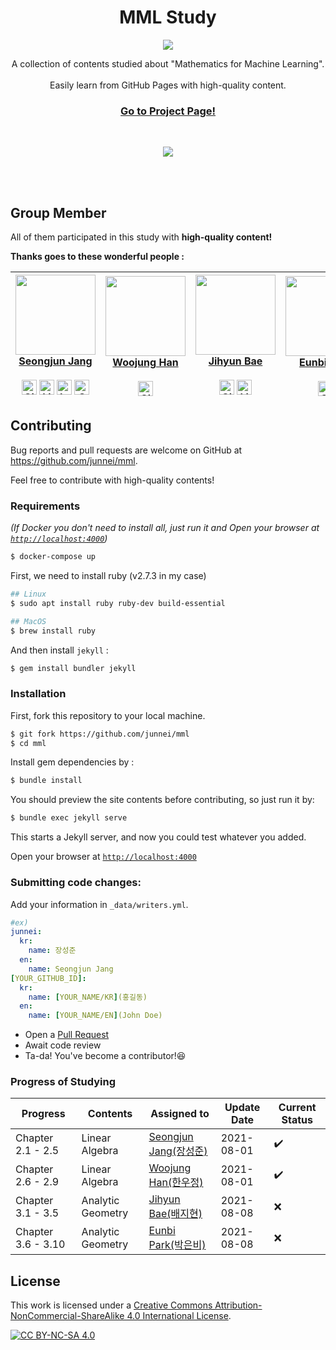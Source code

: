 <p align="center">
    <h1 align="center">MML Study</h1>
    <p align="center">
      <img src="https://github.com/junnei/mml/blob/main/assets/images/logo.png?raw=true">
    </p>
    <p align="center">
        A collection of contents studied about "Mathematics for Machine Learning".<br><br>Easily learn from GitHub Pages with high-quality content.
    </p>
    <h3>
        <p align="center">
            <strong>
                <a href="https://junnei.github.io/mml/en">Go to Project Page!</a>
            </strong>
        </p>
    </h3>
    <br>
    <p align="center">
        <a href="http://creativecommons.org/licenses/by-nc-sa/4.0/" alt="CC BY-NC-SA 4.0">
            <img src="https://img.shields.io/badge/License-CC%20BY--NC--SA%204.0-blue.svg">
        </a>
    </p>
    <br><br>
</p>



## Group Member

All of them participated in this study with <b>high-quality content!</b>

<b>Thanks goes to these wonderful people :</b>

<!-- ALL-CONTRIBUTORS-LIST:START - Do not remove or modify this section -->
<!-- prettier-ignore -->
| [<img src="https://avatars.githubusercontent.com/u/41983244?v=4" width="128px;"/><br><b>Seongjun Jang</b>](https://github.com/junnei)<br><br><a href="https://junnei.github.io"><img src="https://edent.github.io/SuperTinyIcons/images/svg/github.svg" width="24" title="GitHub" /></a> <a href="https://www.linkedin.com/in/xun"><img src="https://edent.github.io/SuperTinyIcons/images/svg/linkedin.svg" width="24" title="LinkedIn" /></a> <a href="https://www.instagram.com/worg._.grow"><img src="https://edent.github.io/SuperTinyIcons/images/svg/instagram.svg" width="24" title="Instagram" /></a> <a href="https://soundcloud.com/ljobavastjqn"><img src="https://edent.github.io/SuperTinyIcons/images/svg/soundcloud.svg" width="24" title="SoundCloud" /></a>| [<img src="https://avatars.githubusercontent.com/u/72767245?v=4" width="128px;"/><br><b>Woojung Han</b>](https://github.com/dnwjddl)<br><br><a href="https://dnwjddl.github.io"><img src="https://edent.github.io/SuperTinyIcons/images/svg/github.svg" width="24" title="GitHub" /></a> | [<img src="https://avatars.githubusercontent.com/u/70308402?v=4" width="128px;"/><br><b>Jihyun Bae</b>](https://github.com/dobby-help)<br><br><a href="https://github.com/dobby-help"><img src="https://edent.github.io/SuperTinyIcons/images/svg/github.svg" width="24" title="GitHub" /></a> <a href="https://www.linkedin.com/in/지현-배-7613031b2"><img src="https://edent.github.io/SuperTinyIcons/images/svg/linkedin.svg" width="24" title="LinkedIn" /></a> | [<img src="https://avatars.githubusercontent.com/u/69047310?v=4" width="128px;"/><br><b>Eunbi Park</b>](https://github.com/bluvory)<br><br><a href="https://github.com/bluvory"><img src="https://edent.github.io/SuperTinyIcons/images/svg/github.svg" width="24" title="GitHub" /></a> |
| :---: | :---: | :---: | :---: |
<!-- ALL-CONTRIBUTORS-LIST:END -->

## Contributing

Bug reports and pull requests are welcome on GitHub at https://github.com/junnei/mml.

Feel free to contribute with high-quality contents!


### Requirements

*(If Docker you don't need to install all, just run it and Open your browser at [`http://localhost:4000`](http://localhost:4000))*
```bash
$ docker-compose up
```

First, we need to install ruby (v2.7.3 in my case)
```bash
## Linux
$ sudo apt install ruby ruby-dev build-essential

## MacOS
$ brew install ruby
```

And then install `jekyll` :

```bash
$ gem install bundler jekyll
```

### Installation

First, fork this repository to your local machine.

```bash
$ git fork https://github.com/junnei/mml
$ cd mml
```


Install gem dependencies by :

```bash
$ bundle install
```

You should preview the site contents before contributing, so just run it by:

```bash
$ bundle exec jekyll serve
```
This starts a Jekyll server, and now you could test whatever you added.

Open your browser at [`http://localhost:4000`](http://localhost:4000)

### Submitting code changes:

Add your information in `_data/writers.yml`.

```yml
#ex)
junnei:
  kr:
    name: 장성준
  en:
    name: Seongjun Jang
[YOUR_GITHUB_ID]:
  kr:
    name: [YOUR_NAME/KR](홍길동)
  en:
    name: [YOUR_NAME/EN](John Doe)
```

- Open a [Pull Request](https://github.com/junnei/mml/pulls)
- Await code review
- Ta-da! You've become a contributor!😆

### Progress of Studying

| Progress  | Contents  | Assigned to   | Update Date | Current Status | 
|-----------|-----------|---------------|-------------|----------------|
| Chapter 2.1 - 2.5  | Linear Algebra    |[Seongjun Jang(장성준)](https://github.com/junnei)| 2021-08-01 | ✔️
| Chapter 2.6 - 2.9  | Linear Algebra    |[Woojung Han(한우정)](https://github.com/dnwjddl) | 2021-08-01 | ✔️
| Chapter 3.1 - 3.5  | Analytic Geometry |[Jihyun Bae(배지현)](https://github.com/dobby-help)           | 2021-08-08 | ❌
| Chapter 3.6 - 3.10 | Analytic Geometry |[Eunbi Park(박은비)](https://github.com/bluvory)  | 2021-08-08 | ❌


## License

This work is licensed under a
[Creative Commons Attribution-NonCommercial-ShareAlike 4.0 International License][cc-by-nc-sa].

[![CC BY-NC-SA 4.0][cc-by-nc-sa-image]][cc-by-nc-sa]

[cc-by-nc-sa]: http://creativecommons.org/licenses/by-nc-sa/4.0/
[cc-by-nc-sa-image]: https://licensebuttons.net/l/by-nc-sa/4.0/88x31.png
